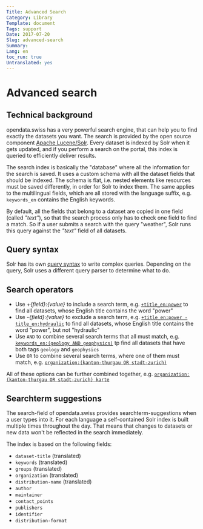 ```yaml
---
Title: Advanced Search
Category: Library
Template: document
Tags: support
Date: 2017-07-20
Slug: advanced-search
Summary:
Lang: en
toc_run: true
Untranslated: yes
---
```


<a name="advanced-search"></a>
# Advanced search

<a name="technical-background"></a>
## Technical background

opendata.swiss has a very powerful search engine, that can help you to find exactly the datasets you want.
The search is provided by the open source component [Apache Lucene/Solr](http://lucene.apache.org/solr/).
Every dataset is indexed by Solr when it gets updated, and if you perform a search on the portal, this index is queried to efficiently deliver results.

The search index is basically the "database" where all the information for the search is saved.
It uses a custom schema with all the dataset fields that should be indexed.
The schema is flat, i.e. nested elements like resources must be saved differently, in order for Solr to index them.
The same applies to the multilingual fields, which are all stored with the language suffix, e.g. `keywords_en` contains the English keywords.

By default, all the fields that belong to a dataset are copied in one field (called _"text"_), so that the search process only has to check one field to find a match.
So if a user submits a search with the query "weather", Solr runs this query against the _"text"_ field of all datasets.

<a name="query-syntax"></a>
## Query syntax

Solr has its own [query syntax](http://lucene.apache.org/core/3_6_0/queryparsersyntax.html) to write complex queries.
Depending on the query, Solr uses a different query parser to determine what to do.

<a name="query-syntax"></a>
## Search operators

* Use +_{field}_:_{value}_ to include a search term, e.g. [`+title_en:power`](https://opendata.swiss/en/dataset?q=title_en%3Apower) to find all datasets, whose English title contains the word "power"
* Use -_{field}_:_{value}_ to exclude a search term, e.g. [`+title_en:power -title_en:hydraulic`](https://opendata.swiss/en/dataset?q=%2Btitle_en%3Apower+-title_en%3Ahydraulic) to find all datasets, whose English title contains the word "power", but not "hydraulic"
* Use `AND` to combine several search terms that all must match, e.g. [`keywords_en:(geology AND geophysics)`](https://opendata.swiss/en/dataset?q=keywords_en%3A%28geology+AND+geophysics%29) tp find all datasets that have both tags `geology` and `geophysics`
* Use `OR` to combine several search terms, where one of them must match, e.g. [`organization:(kanton-thurgau OR stadt-zurich)`](https://opendata.swiss/en/dataset?q=organization%3A%28kanton-thurgau+OR+stadt-zurich%29)

All of these options can be further combined together, e.g. [`organization:(kanton-thurgau OR stadt-zurich) karte`](https://opendata.swiss/en/dataset?q=organization%3A%28kanton-thurgau+OR+stadt-zurich%29+karte)

<a name="searchterm-suggestions"></a>
## Searchterm suggestions
The search-field of opendata.swiss provides searchterm-suggestions when a user types into it. For each language a self-contained Solr index is built multiple times throughout the day. That means that changes to datasets or new data won't be reflected in the search immediately. 

The index is based on the following fields:

* `dataset-title` (translated)
* `keywords` (translated)
* `groups` (translated)
* `organization` (translated)
* `distribution-name` (translated)
* `author`
* `maintainer`
* `contact_points`
* `publishers`
* `identifier`
* `distribution-format`

